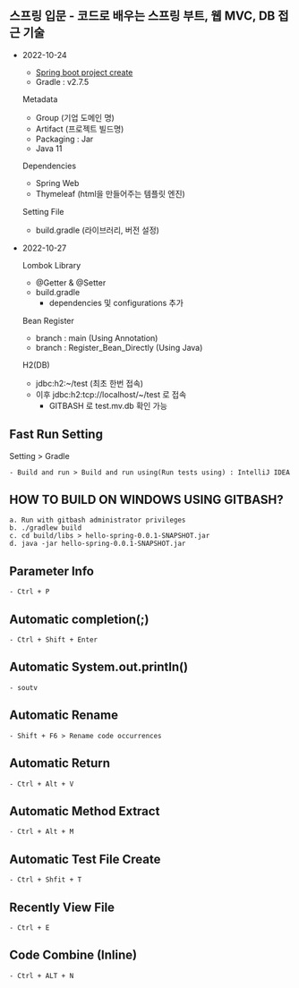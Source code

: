 ## 스프링 입문 - 코드로 배우는 스프링 부트, 웹 MVC, DB 접근 기술

* 2022-10-24

    + [Spring boot project create](https://start.spring.io)
    + Gradle : v2.7.5

    Metadata
    + Group (기업 도메인 명)
    + Artifact (프로젝트 빌드명)
    + Packaging : Jar
    + Java 11 

    Dependencies
    + Spring Web 
    + Thymeleaf (html을 만들어주는 템플릿 엔진)

    Setting File
    + build.gradle (라이브러리, 버전 설정)



* 2022-10-27

  Lombok Library
  + @Getter & @Setter
  + build.gradle
    - dependencies 및 configurations 추가

  Bean Register
  + branch : main (Using Annotation)
  + branch : Register_Bean_Directly (Using Java)

  H2(DB)
  + jdbc:h2:~/test (최초 한번 접속) 
  + 이후 jdbc:h2:tcp://localhost/~/test 로 접속
      * GITBASH 로 test.mv.db 확인 가능


## Fast Run Setting
Setting > Gradle

    - Build and run > Build and run using(Run tests using) : IntelliJ IDEA 

## HOW TO BUILD ON WINDOWS USING GITBASH?
    a. Run with gitbash administrator privileges
    b. ./gradlew build
	c. cd build/libs > hello-spring-0.0.1-SNAPSHOT.jar
	d. java -jar hello-spring-0.0.1-SNAPSHOT.jar

## Parameter Info
    - Ctrl + P

## Automatic completion(;)
    - Ctrl + Shift + Enter 

## Automatic System.out.println()
    - soutv 

## Automatic Rename
    - Shift + F6 > Rename code occurrences 

## Automatic Return
    - Ctrl + Alt + V 

## Automatic Method Extract
    - Ctrl + Alt + M

## Automatic Test File Create
    - Ctrl + Shfit + T

## Recently View File
    - Ctrl + E

## Code Combine (Inline) 
    - Ctrl + ALT + N
